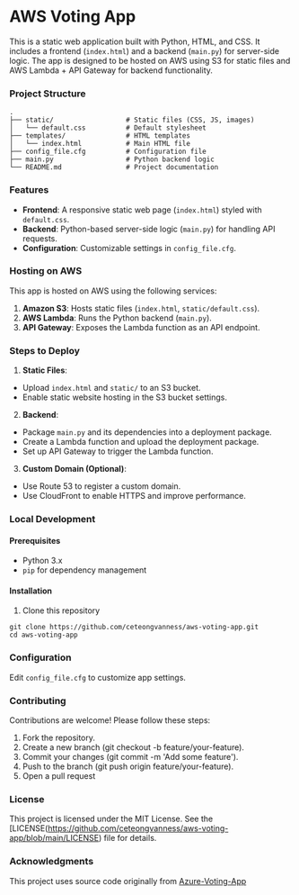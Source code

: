 # AWS Voting App
This is a static web application built with Python, HTML, and CSS. It includes a frontend (`index.html`) and a backend (`main.py`) for server-side logic. The app is designed to be hosted on AWS using S3 for static files and AWS Lambda + API Gateway for backend functionality.

### Project Structure
```
.
├── static/                  # Static files (CSS, JS, images)
│   └── default.css          # Default stylesheet
├── templates/               # HTML templates
│   └── index.html           # Main HTML file
├── config_file.cfg          # Configuration file
├── main.py                  # Python backend logic
└── README.md                # Project documentation
```

### Features
- **Frontend**: A responsive static web page (`index.html`) styled with `default.css`.
- **Backend**: Python-based server-side logic (`main.py`) for handling API requests.
- **Configuration**: Customizable settings in `config_file.cfg`.

### Hosting on AWS
This app is hosted on AWS using the following services:
1. **Amazon S3**: Hosts static files (`index.html`, `static/default.css`).
2. **AWS Lambda**: Runs the Python backend (`main.py`).
3. **API Gateway**: Exposes the Lambda function as an API endpoint.

### Steps to Deploy
1. **Static Files**:
- Upload `index.html` and `static/` to an S3 bucket.
- Enable static website hosting in the S3 bucket settings.
2. **Backend**:
- Package `main.py` and its dependencies into a deployment package.
- Create a Lambda function and upload the deployment package.
- Set up API Gateway to trigger the Lambda function.
3. **Custom Domain (Optional)**:
- Use Route 53 to register a custom domain.
- Use CloudFront to enable HTTPS and improve performance.

### Local Development
#### Prerequisites
- Python 3.x
- `pip` for dependency management

#### Installation
1. Clone this repository
```
git clone https://github.com/ceteongvanness/aws-voting-app.git
cd aws-voting-app
```

### Configuration
Edit `config_file.cfg` to customize app settings.

### Contributing
Contributions are welcome! Please follow these steps:
1. Fork the repository.
2. Create a new branch (git checkout -b feature/your-feature).
3. Commit your changes (git commit -m 'Add some feature').
4. Push to the branch (git push origin feature/your-feature).
5. Open a pull request

### License
This project is licensed under the MIT License. See the [LICENSE(https://github.com/ceteongvanness/aws-voting-app/blob/main/LICENSE) file for details.

### Acknowledgments
This project uses source code originally from [Azure-Voting-App](https://github.com/ceteongvanness/azure-voting-app)
